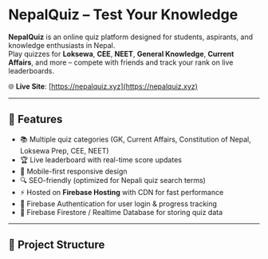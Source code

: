# NepalQuiz – Test Your Knowledge

**NepalQuiz** is an online quiz platform designed for students, aspirants, and knowledge enthusiasts in Nepal.  
Play quizzes for **Loksewa**, **CEE**, **NEET**, **General Knowledge**, **Current Affairs**, and more – compete with friends and track your rank on live leaderboards.  

🌐 **Live Site**: [https://nepalquiz.xyz](https://nepalquiz.xyz)  

---

## 🚀 Features
- 📚 Multiple quiz categories (GK, Current Affairs, Constitution of Nepal, Loksewa Prep, CEE, NEET)
- 🏆 Live leaderboard with real-time score updates
- 📱 Mobile-first responsive design
- 🔍 SEO-friendly (optimized for Nepali quiz search terms)
- ⚡ Hosted on **Firebase Hosting** with CDN for fast performance
- 🔐 Firebase Authentication for user login & progress tracking
- 💾 Firebase Firestore / Realtime Database for storing quiz data

---

## 📂 Project Structure
